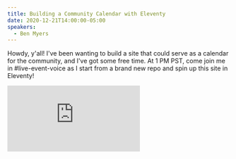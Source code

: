 ```yaml
---
title: Building a Community Calendar with Eleventy
date: 2020-12-21T14:00:00-05:00
speakers:
  - Ben Myers
---
```


Howdy, y'all! I've been wanting to build a site that could serve as a calendar for the community, and I've got some free time. At 1 PM PST, come join me in #live-event-voice as I start from a brand new repo and spin up this site in Eleventy!

<div data-responsive-youtube--container>
<iframe src="https://www.youtube.com/embed/mXgnSwGWtjI" frameborder="0" allow="accelerometer; autoplay; clipboard-write; encrypted-media; gyroscope; picture-in-picture" allowfullscreen></iframe>
</div>
